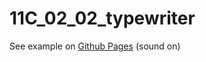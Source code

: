 # 11C_02_02_typewriter

See example on [Github Pages](https://stineps.github.io/11C_02_02_typewriter/) (sound on)
